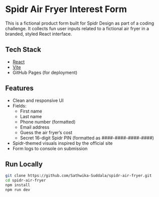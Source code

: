 # Spidr Air Fryer Interest Form

This is a fictional product form built for Spidr Design as part of a coding challenge. It collects fun user inputs related to a fictional air fryer in a branded, styled React interface.

##  Tech Stack

- [React](https://react.dev)
- [Vite](https://vitejs.dev/)
- GitHub Pages (for deployment)

##  Features

- Clean and responsive UI
- Fields:
  - First name
  - Last name
  - Phone number (formatted)
  - Email address
  - Guess the air fryer’s cost
  - Secret 16-digit Spidr PIN (formatted as ####-####-####-####)
- Spidr-themed visuals inspired by the official site
- Form logs to console on submission

##  Run Locally

```bash
git clone https://github.com/Sathwika-Suddala/spidr-air-fryer.git
cd spidr-air-fryer
npm install
npm run dev
